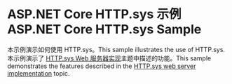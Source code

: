 # <a name="aspnet-core-httpsys-sample"></a><span data-ttu-id="e3e71-101">ASP.NET Core HTTP.sys 示例</span><span class="sxs-lookup"><span data-stu-id="e3e71-101">ASP.NET Core HTTP.sys Sample</span></span>

<span data-ttu-id="e3e71-102">本示例演示如何使用 HTTP.sys。</span><span class="sxs-lookup"><span data-stu-id="e3e71-102">This sample illustrates the use of HTTP.sys.</span></span> <span data-ttu-id="e3e71-103">本示例演示了 [HTTP.sys Web 服务器实现](https://docs.microsoft.com/aspnet/core/fundamentals/servers/httpsys)主题中描述的功能。</span><span class="sxs-lookup"><span data-stu-id="e3e71-103">This sample demonstrates the features described in the [HTTP.sys web server implementation](https://docs.microsoft.com/aspnet/core/fundamentals/servers/httpsys) topic.</span></span>
